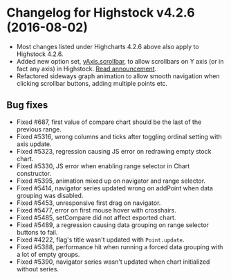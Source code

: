 # Changelog for Highstock v4.2.6 (2016-08-02)
        
- Most changes listed under Highcharts 4.2.6 above also apply to Highstock 4.2.6.
- Added new option set, [yAxis.scrollbar](https://api.highcharts.com/highstock#yAxis.scrollbar), to allow scrollbars on Y axis (or in fact any axis) in Highstock. [Read announcement](/component/content/article/2-news/224-scrollbars-for-any-axis).
- Refactored sideways graph animation to allow smooth navigation when clicking scrollbar buttons, adding multiple points etc.

## Bug fixes
- Fixed #687, first value of compare chart should be the last of the previous range.
- Fixed #5316, wrong columns and ticks after toggling ordinal setting with axis update.
- Fixed #5323, regression causing JS error on redrawing empty stock chart.
- Fixed #5330, JS error when enabling range selector in Chart constructor.
- Fixed #5395, animation mixed up on navigator and range selector.
- Fixed #5414, navigator series updated wrong on addPoint when data grouping was disabled.
- Fixed #5453, unresponsive first drag on navigator.
- Fixed #5477, error on first mouse hover with crosshairs.
- Fixed #5485, setCompare did not affect exported chart.
- Fixed #5489, a regression causing data grouping on range selector buttons to fail.
- Fixed #4222, flag's title wasn't updated with `Point.update`.
- Fixed #5388, performance hit when running a forced data grouping with a lot of empty groups.
- Fixed #5390, navigator series wasn't updated when chart initialized without series.